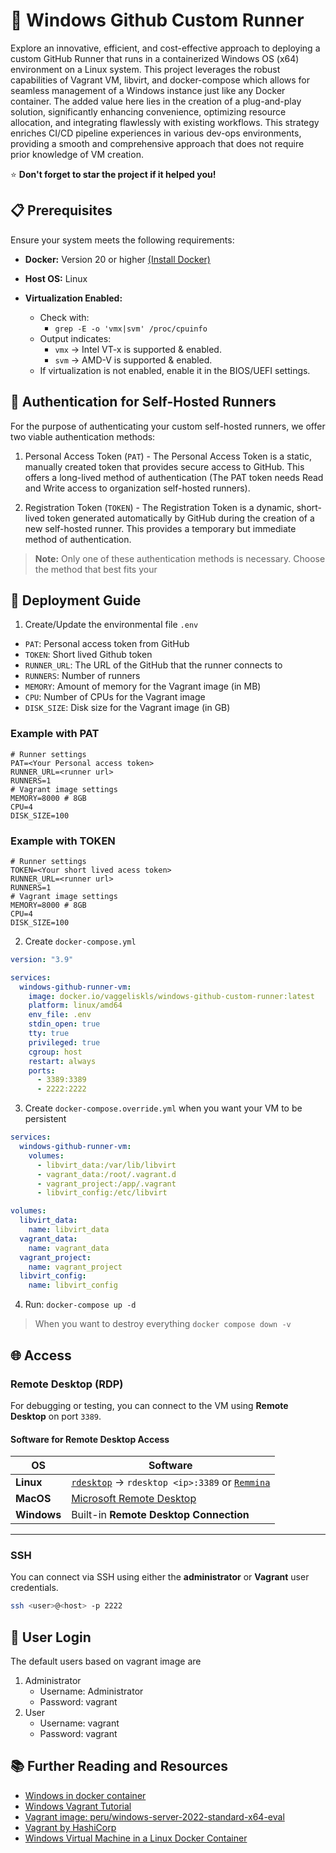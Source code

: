 # 🏃 Windows Github Custom Runner 

Explore an innovative, efficient, and cost-effective approach to deploying a custom GitHub Runner that runs in a containerized Windows OS (x64) environment on a Linux system. This project leverages the robust capabilities of Vagrant VM, libvirt, and docker-compose which allows for seamless management of a Windows instance just like any Docker container. The added value here lies in the creation of a plug-and-play solution, significantly enhancing convenience, optimizing resource allocation, and integrating flawlessly with existing workflows. This strategy enriches CI/CD pipeline experiences in various dev-ops environments, providing a smooth and comprehensive approach that does not require prior knowledge of VM creation. 

⭐ **Don't forget to star the project if it helped you!**

## 📋 Prerequisites

Ensure your system meets the following requirements:

- **Docker:** Version 20 or higher [(Install Docker)](https://www.docker.com/)

- **Host OS:** Linux

- **Virtualization Enabled:**
  - Check with:
    - `grep -E -o 'vmx|svm' /proc/cpuinfo`
  - Output indicates:
    - `vmx` → Intel VT-x is supported & enabled.
    - `svm` → AMD-V is supported & enabled.
  - If virtualization is not enabled, enable it in the BIOS/UEFI settings.

## 🚥 Authentication for Self-Hosted Runners
For the purpose of authenticating your custom self-hosted runners, we offer two viable authentication methods:

1. Personal Access Token (`PAT`) - The Personal Access Token is a static, manually created token that provides secure access to GitHub. This offers a long-lived method of authentication (The PAT token needs Read and Write access to organization self-hosted runners).

2. Registration Token (`TOKEN`) - The Registration Token is a dynamic, short-lived token generated automatically by GitHub during the creation of a new self-hosted runner. This provides a temporary but immediate method of authentication.

> **Note:** Only one of these authentication methods is necessary. Choose the method that best fits your

## 🚀 Deployment Guide

1. Create/Update the environmental file `.env`
  - `PAT`: Personal access token from GitHub
  - `TOKEN`: Short lived Github token
  - `RUNNER_URL`: The URL of the GitHub that the runner connects to
  - `RUNNERS`: Number of runners
  - `MEMORY`: Amount of memory for the Vagrant image (in MB)
  - `CPU`: Number of CPUs for the Vagrant image
  - `DISK_SIZE`: Disk size for the Vagrant image (in GB)

### Example with PAT
```env
# Runner settings
PAT=<Your Personal access token>
RUNNER_URL=<runner url>
RUNNERS=1
# Vagrant image settings
MEMORY=8000 # 8GB
CPU=4
DISK_SIZE=100
```
### Example with TOKEN
```env
# Runner settings
TOKEN=<Your short lived acess token>
RUNNER_URL=<runner url>
RUNNERS=1
# Vagrant image settings
MEMORY=8000 # 8GB
CPU=4
DISK_SIZE=100
```
2. Create `docker-compose.yml`
```yaml
version: "3.9"

services:
  windows-github-runner-vm:
    image: docker.io/vaggeliskls/windows-github-custom-runner:latest
    platform: linux/amd64
    env_file: .env
    stdin_open: true
    tty: true
    privileged: true
    cgroup: host
    restart: always
    ports:
      - 3389:3389
      - 2222:2222
```
3. Create `docker-compose.override.yml` when you want your VM to be persistent
```yaml
services:
  windows-github-runner-vm:
    volumes:
      - libvirt_data:/var/lib/libvirt
      - vagrant_data:/root/.vagrant.d
      - vagrant_project:/app/.vagrant
      - libvirt_config:/etc/libvirt

volumes:
  libvirt_data:
    name: libvirt_data
  vagrant_data:
    name: vagrant_data
  vagrant_project:
    name: vagrant_project
  libvirt_config:
    name: libvirt_config
```

4. Run: `docker-compose up -d`

> When you want to destroy everything `docker compose down -v`

## 🌐 Access

### Remote Desktop (RDP)  
For debugging or testing, you can connect to the VM using **Remote Desktop** on port `3389`.  

#### Software for Remote Desktop Access  
| OS       | Software |
|----------|----------------|
| **Linux**   | [`rdesktop`](https://github.com/rdesktop/rdesktop) → `rdesktop <ip>:3389` or [`Remmina`](https://remmina.org/) |
| **MacOS**   | [Microsoft Remote Desktop](https://apps.apple.com/us/app/microsoft-remote-desktop/id1295203466?mt=12) |
| **Windows** | Built-in **Remote Desktop Connection** |

---

### SSH   
You can connect via SSH using either the **administrator** or **Vagrant** user credentials.  
```bash
ssh <user>@<host> -p 2222
```


## 🔑 User Login
The default users based on vagrant image are 

1. Administrator
    - Username: Administrator
    - Password: vagrant
1. User
    - Username: vagrant
    - Password: vagrant



## 📚 Further Reading and Resources

- [Windows in docker container](https://github.com/vaggeliskls/windows-in-docker-container)
- [Windows Vagrant Tutorial](https://github.com/SecurityWeekly/vulhub-lab)
- [Vagrant image: peru/windows-server-2022-standard-x64-eval](https://app.vagrantup.com/peru/boxes/windows-server-2022-standard-x64-eval)
- [Vagrant by HashiCorp](https://www.vagrantup.com/)
- [Windows Virtual Machine in a Linux Docker Container](https://medium.com/axon-technologies/installing-a-windows-virtual-machine-in-a-linux-docker-container-c78e4c3f9ba1)
